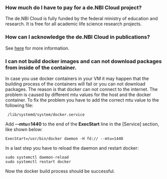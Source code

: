 ### How much do I have to pay for a de.NBI Cloud project?

The de.NBI Cloud is fully funded by the federal ministry of education and research. It is free for all academic life science research projects.

### How can I acknowledge the de.NBI Cloud in publications?

See [here](../portal/project_overview/#citation-information) for more information.

### I can not build docker images and can not download packages from inside of the container.

In case you use docker containers in your VM it may happen that the building 
process of the containers will fail or you can not download packages. The reason is that docker can not connect to the 
internet. The problem is caused by different mtu values for the host and the 
docker container. To fix the problem you have to add the correct mtu value to 
the following file:

     /lib/systemd/system/docker.service

Add **--mtu=1440** to the end of the **ExecStart** line in the [Service] 
section, like shown below:

    ExecStart=/usr/bin/docker daemon -H fd:// --mtu=1440
    
In a last step you have to reload the daemon and restart docker:

    sudo systemctl daemon-reload
    sudo systemctl restart docker

Now the docker build process should be successful.

